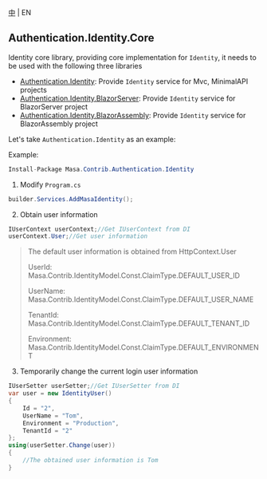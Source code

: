 [中](README.zh-CN.md) | EN

## Authentication.Identity.Core

Identity core library, providing core implementation for `Identity`, it needs to be used with the following three libraries

* [Authentication.Identity](../Masa.Contrib.Authentication.Identity/README.zh-CN.md): Provide `Identity` service for Mvc, MinimalAPI projects
* [Authentication.Identity.BlazorServer](../Masa.Contrib.Authentication.Identity.BlazorServer/README.zh-CN.md): Provide `Identity` service for BlazorServer project
* [Authentication.Identity.BlazorAssembly](../Masa.Contrib.Authentication.Identity.BlazorAssembly/README.zh-CN.md): Provide `Identity` service for BlazorAssembly project

Let's take `Authentication.Identity` as an example:

Example:

``` C#
Install-Package Masa.Contrib.Authentication.Identity
```

1. Modify `Program.cs`

``` C#
builder.Services.AddMasaIdentity();
```

2. Obtain user information

``` C#
IUserContext userContext;//Get IUserContext from DI
userContext.User;//Get user information
```

> The default user information is obtained from HttpContext.User
>
> UserId: Masa.Contrib.IdentityModel.Const.ClaimType.DEFAULT_USER_ID
>
> UserName: Masa.Contrib.IdentityModel.Const.ClaimType.DEFAULT_USER_NAME
>
> TenantId: Masa.Contrib.IdentityModel.Const.ClaimType.DEFAULT_TENANT_ID
>
> Environment: Masa.Contrib.IdentityModel.Const.ClaimType.DEFAULT_ENVIRONMENT

3. Temporarily change the current login user information

``` C#
IUserSetter userSetter;//Get IUserSetter from DI
var user = new IdentityUser()
{
    Id = "2",
    UserName = "Tom",
    Environment = "Production",
    TenantId = "2"
};
using(userSetter.Change(user))
{
    //The obtained user information is Tom
}
```